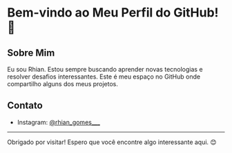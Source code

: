 # Bem-vindo ao Meu Perfil do GitHub! 👋

## Sobre Mim
Eu sou Rhian. Estou sempre buscando aprender novas tecnologias e resolver desafios interessantes. Este é meu espaço no GitHub onde compartilho alguns dos meus projetos.

## Contato
- Instagram: [@rhian_gomes___](https://www.instagram.com/rhian_gomes___/)

---

Obrigado por visitar! Espero que você encontre algo interessante aqui. 😊
